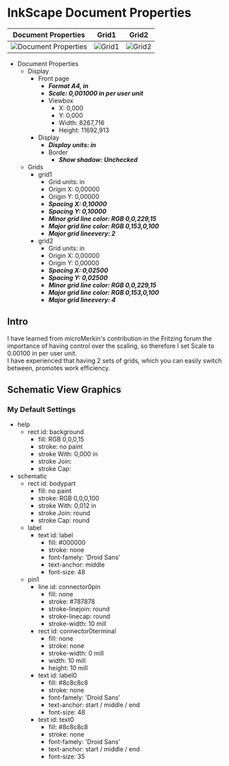 # InkScape Document Properties

|Document Properties|Grid1|Grid2|
|:---:|:---:|:---:|
|![Document Properties](./images/Skærmbillede%20fra%202023-11-15%2012-47-48.png)|![Grid1](./images/Skærmbillede%20fra%202023-11-15%2012-57-41.png)|![Grid2](./images/Skærmbillede%20fra%202023-11-15%2013-12-27.png)|

* Document Properties
  * Display 
    * Front page
      * ***Format A4, in***
      * ***Scale: 0,001000 in per user unit***
      * Viewbox
        * X: 0,000
        * Y: 0,000
        * Width: 8267,716
        * Height: 11692,913
    * Display
      * ***Display units: in***
      * Border
        * ***Show shadow: Unchecked***
  * Grids
    * grid1
      * Grid units: in
      * Origin X: 0,00000
      * Origin Y: 0,00000
      * ***Spacing X: 0,10000***
      * ***Spacing Y: 0,10000***
      * ***Minor grid line color: RGB 0,0,229,15***
      * ***Major grid line color: RGB 0,153,0,100***
      * ***Major grid lineevery: 2***
    * grid2
      * Grid units: in
      * Origin X: 0,00000
      * Origin Y: 0,00000
      * ***Spacing X: 0,02500***
      * ***Spacing Y: 0,02500***
      * ***Minor grid line color: RGB 0,0,229,15***
      * ***Major grid line color: RGB 0,153,0,100***
      * ***Major grid lineevery: 4***

## Intro

I have learned from microMerkin's contribution in the Fritzing forum the importance of having control over the scaling, so therefore I set Scale to 0.00100 in per user unit.  
I have experienced that having 2 sets of grids, which you can easily switch between, promotes work efficiency.

## Schematic View Graphics

### My Default Settings

* help
  * rect id: background
    * fill: RGB 0,0,0,15
    * stroke: no paint
    * stroke With: 0,000 in
    * stroke Join:
    * stroke Cap:
* schematic
  * rect id: bodypart
    * fill: no paint
    * stroke: RGB 0,0,0,100
    * stroke With: 0,012 in
    * stroke Join: round
    * stroke Cap: round
  * label
    * text id: label
      * fill: #000000
      * stroke: none
      * font-famely: 'Droid Sans'
      * text-anchor: middle
      * font-size: 48
  * pin1
    * line id: connector0pin
      * fill: none
      * stroke: #787878
      * stroke-linejoin: round
      * stroke-linecap: round
      * stroke-width: 10 mill
    * rect id: connector0terminal  
      * fill: none
      * stroke: none
      * stroke-width: 0 mill
      * width: 10 mill
      * height: 10 mill
    * text id: label0
      * fill: #8c8c8c8
      * stroke: none
      * font-famely: 'Droid Sans'
      * text-anchor: start / middle / end
      * font-size: 48
    * text id: text0
      * fill: #8c8c8c8
      * stroke: none
      * font-famely: 'Droid Sans'
      * text-anchor: start / middle / end
      * font-size: 35
